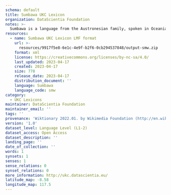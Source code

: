 ```yaml
---
schema: default
title: Sumbawa UKC Lexicon
organization: DataScientia Foundation
notes: >-
  Sumbawa is a language from the Austronesian family, spoken in Oceania. The UKC Lexicon of Sumbawa is represented as a lexico-semantic network. It consists of words, word senses, synsets, as well as sense-level and synset-level relationships.
resources:
  - name: Sumbawa UKC Lexicon LMF format
    url: >-
      resources/9917f5e8-6e1c-4e9f-b2f6-0cb294537848/output-smw.zip
    format: xml
    license: https://creativecommons.org/licenses/by-nc-sa/4.0/
    last_updated: 2023-04-17
    created: 2023-04-17
    size: 778
    release_date: 2023-04-17
    distribution_document: ''
    language: Sumbawa
    language_code: smw
category:
  - UKC Lexicons
maintainer: DataScientia Foundation
maintainer_email: ''
tags: ''
provenance: 'Wiktionary 2022.01. by Wikimedia Foundation (http://en.wiktionary.org); Princeton WordNet 2.1 by Princeton University (https://wordnet.princeton.edu)'
version: '1.0'
dataset_level: Language Level (L1-2)
dataset_access: Open Access
dataset_description: ''
landing_page: ''
date_of_collection: ''
words: 1
synsets: 1
senses: 1
sense_relations: 0
synset_relations: 0
more_information: http://ukc.datascientia.eu/
latitude_map: -8.58
longitude_map: 117.5
---
```

